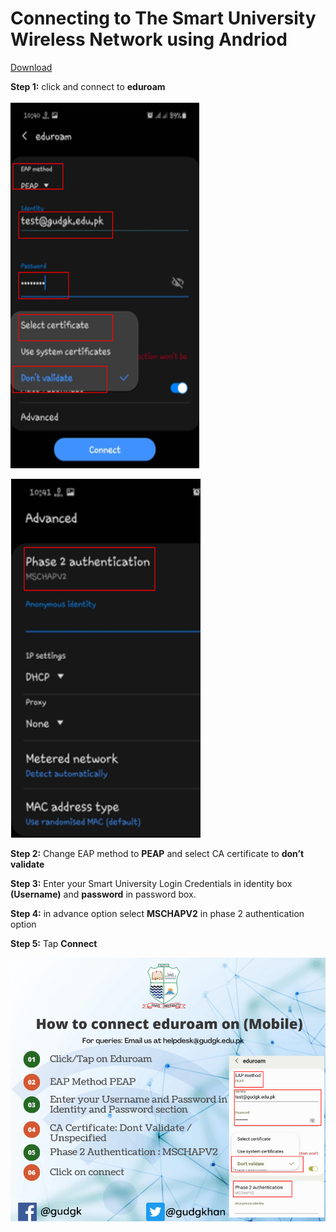 # Connecting to The Smart University Wireless Network using Andriod

[Download](config-android.pdf)

**Step 1:** click and connect to **eduroam**

![image](img/config-android1.png)

![image](img/config-android2.png)

**Step 2:** Change EAP method to **PEAP** and select CA certificate to **don’t validate**

**Step 3:** Enter your Smart University Login Credentials in identity box  **(Username)** and **password** in password box.

**Step 4:** in advance option select **MSCHAPV2** in phase 2 authentication option

**Step 5:** Tap **Connect**

![image](img/poster/connect-eduroam-mobile.png)
